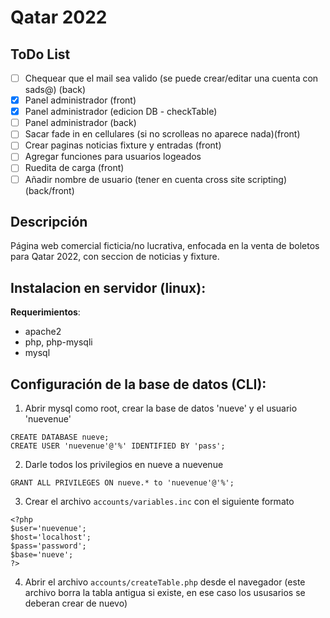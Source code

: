 # Qatar 2022

## ToDo List
- [ ] Chequear que el mail sea valido (se puede crear/editar una cuenta con sads@) (back)
- [X] Panel administrador (front)
- [X] Panel administrador (edicion DB - checkTable)
- [ ] Panel administrador (back)
- [ ] Sacar fade in en cellulares (si no scrolleas no aparece nada)(front)
- [ ] Crear paginas noticias fixture y entradas (front)
- [ ] Agregar funciones para usuarios logeados
- [ ] Ruedita de carga (front)
- [ ] Añadir nombre de usuario (tener en cuenta cross site scripting) (back/front) 

## Descripción
Página web comercial ficticia/no lucrativa, enfocada en la venta de boletos para Qatar 2022, con seccion de noticias y fixture.

## Instalacion en servidor (linux):
**Requerimientos**: 
- apache2
- php, php-mysqli
- mysql

## Configuración de la base de datos (CLI):
1. Abrir mysql como root, crear la base de datos 'nueve' y el usuario 'nuevenue'
```
CREATE DATABASE nueve;
CREATE USER 'nuevenue'@'%' IDENTIFIED BY 'pass';
```
2. Darle todos los privilegios en nueve a nuevenue 
```
GRANT ALL PRIVILEGES ON nueve.* to 'nuevenue'@'%';
```
3. Crear el archivo `accounts/variables.inc` con el siguiente formato
```
<?php
$user='nuevenue';
$host='localhost';
$pass='password';
$base='nueve';
?>

```
4. Abrir el archivo `accounts/createTable.php` desde el navegador (este archivo borra la tabla antigua si existe, en ese caso los ususarios se deberan crear de nuevo)
